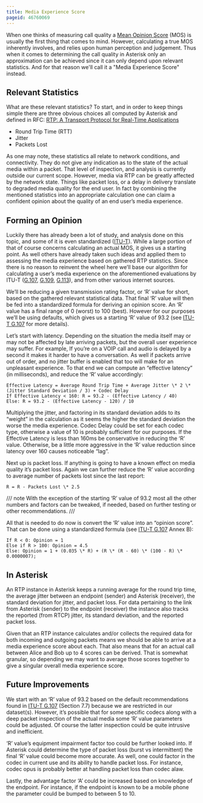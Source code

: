 ```yaml
---
title: Media Experience Score
pageid: 46760069
---
```


When one thinks of measuring call quality a [Mean Opinion Score](https://en.wikipedia.org/wiki/Mean_opinion_score) (MOS) is usually the first thing that comes to mind. However, calculating a true MOS inherently involves, and relies upon human perception and judgement. Thus when it comes to determining the call quality in Asterisk only an approximation can be achieved since it can only depend upon relevant statistics. And for that reason we'll call it a "Media Experience Score" instead.

## Relevant Statistics

What are these relevant statistics? To start, and in order to keep things simple there are three obvious choices all computed by Asterisk and defined in RFC: [RTP: A Transport Protocol for Real-Time Applications](https://www.rfc-editor.org/rfc/rfc3550#section-6.4.1)

* Round Trip Time (RTT)
* Jitter
* Packets Lost

As one may note, these statistics all relate to network conditions, and connectivity. They do not give any indication as to the state of the actual media within a packet. That level of inspection, and analysis is currently outside our current scope. However, media via RTP can be greatly affected by the network state. Things like packet loss, or a delay in delivery translate to degraded media quality for the end user. In fact by combining the mentioned statistics into an appropriate calculation one can claim a confident opinion about the quality of an end user’s media experience.

## Forming an Opinion

Luckily there has already been a lot of study, and analysis done on this topic, and some of it is even standardized ([ITU-T](https://www.itu.int/en/ITU-T/)). While a large portion of that of course concerns calculating an actual MOS, it gives us a starting point. As well others have already taken such ideas and applied them to assessing the media experience based on gathered RTP statistics. Since there is no reason to reinvent the wheel here we’ll base our algorithm for calculating a user’s media experience on the aforementioned evaluations by ITU-T ([G.107](https://www.itu.int/rec/T-REC-G.107), [G.109](https://www.itu.int/rec/T-REC-G.109), [G.113](https://www.itu.int/rec/T-REC-G.113)), and from other various internet sources.

We’ll be reducing a given transmission rating factor, or ‘R’ value for short, based on the gathered relevant statistical data. That final ‘R’ value will then be fed into a standardized formula for deriving an opinion score. An ‘R’ value has a final range of 0 (worst) to 100 (best). However for our purposes we’ll be using defaults, which gives us a starting ‘R’ value of 93.2 (see [ITU-T G.107](https://www.itu.int/rec/T-REC-G.107) for more details).

Let’s start with latency. Depending on the situation the media itself may or may not be affected by late arriving packets, but the overall user experience may suffer. For example, If you’re on a VOIP call and audio is delayed by a second it makes it harder to have a conversation. As well if packets arrive out of order, and no jitter buffer is enabled that too will make for an unpleasant experience. To that end we can compute an “effective latency” (in milliseconds), and reduce the ‘R’ value accordingly:

```text
Effective Latency = Average Round Trip Time + Average Jitter \* 2 \* (Jitter Standard Deviation / 3) + Codec Delay
If Effective Latency < 160: R = 93.2 - (Effective Latency / 40)
Else: R = 93.2 - (Effective Latency - 120) / 10
```

Multiplying the jitter, and factoring in its standard deviation adds to its “weight” in the calculation as it seems the higher the standard deviation the worse the media experience. Codec Delay could be set for each codec type, otherwise a value of 10 is probably sufficient for our purposes. If the Effective Latency is less than 160ms be conservative in reducing the ‘R’ value. Otherwise, be a little more aggressive in the ‘R’ value reduction since latency over 160 causes noticeable “lag”.

Next up is packet loss. If anything is going to have a known effect on media quality it’s packet loss. Again we can further reduce the ‘R’ value according to average number of packets lost since the last report:

```text
R = R - Packets Lost \* 2.5
```

/// note
With the exception of the starting ‘R’ value of 93.2 most all the other numbers and factors can
be tweaked, if needed, based on further testing or other recommendations.
///

All that is needed to do now is convert the ‘R’ value into an “opinion score”. That can be done using a standardized formula (see [ITU-T G.107](https://www.itu.int/rec/T-REC-G.107) Annex B):

```text
If R < 0: Opinion = 1
Else if R > 100: Opinion = 4.5
Else: Opinion = 1 + (0.035 \* R) + (R \* (R - 60) \* (100 - R) \* 0.0000007);
```

## In Asterisk

An RTP instance in Asterisk keeps a running average for the round trip time, the average jitter between an endpoint (sender) and Asterisk (receiver), the standard deviation for jitter, and packet loss. For data pertaining to the link from Asterisk (sender) to the endpoint (receiver) the instance also tracks the reported (from RTCP) jitter, its standard deviation, and the reported packet loss.

Given that an RTP instance calculates and/or collects the required data for both incoming and outgoing packets means we should be able to arrive at a media experience score about each. That also means that for an actual call between Alice and Bob up to 4 scores can be derived. That is somewhat granular, so depending we may want to average those scores together to give a singular overall media experience score.

## Future Improvements

We start with an ‘R’ value of 93.2 based on the default recommendations found in [ITU-T G.107](https://www.itu.int/rec/T-REC-G.107) (Section 7.7) because we are restricted in our dataset(s). However, it’s possible that for some specific codecs along with a deep packet inspection of the actual media some ‘R’ value parameters could be adjusted. Of course the latter inspection could be quite intrusive and inefficient.

‘R’ value’s equipment impairment factor too could be further looked into. If Asterisk could determine the type of packet loss (burst vs intermittent) the final ‘R’ value could become more accurate. As well, one could factor in the codec in current use and its ability to handle packet loss. For instance, codec opus is probably better at handling packet loss than codec alaw.

Lastly, the advantage factor ‘A’ could be increased based on knowledge of the endpoint. For instance, if the endpoint is known to be a mobile phone the parameter could be bumped to between 5 to 10.
